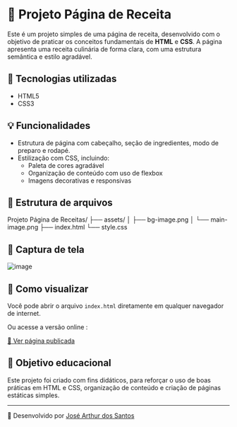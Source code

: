 # 🧁 Projeto Página de Receita

Este é um projeto simples de uma página de receita, desenvolvido com o objetivo de praticar os conceitos fundamentais de **HTML** e **CSS**. A página apresenta uma receita culinária de forma clara, com uma estrutura semântica e estilo agradável.

## 🔧 Tecnologias utilizadas

- HTML5
- CSS3

## 💡 Funcionalidades

- Estrutura de página com cabeçalho, seção de ingredientes, modo de preparo e rodapé.
- Estilização com CSS, incluindo:
  - Paleta de cores agradável
  - Organização de conteúdo com uso de flexbox
  - Imagens decorativas e responsivas 
  
## 📂 Estrutura de arquivos
Projeto Página de Receitas/ ├── assets/ │ ├── bg-image.png │ └── main-image.png ├── index.html └── style.css

## 📸 Captura de tela

![image](https://github.com/user-attachments/assets/4cbed9c8-9e76-48e3-a858-58372e9922b4)

## 🚀 Como visualizar

Você pode abrir o arquivo `index.html` diretamente em qualquer navegador de internet.

Ou acesse a versão online :

[🔗 Ver página publicada](https://josearthurdossantos.github.io/projeto-pagina-de-receita)

## 📌 Objetivo educacional

Este projeto foi criado com fins didáticos, para reforçar o uso de boas práticas em HTML e CSS, organização de conteúdo e criação de páginas estáticas simples.

---

📍 Desenvolvido por [José Arthur dos Santos](https://github.com/josearthurdossantos)

